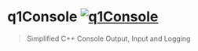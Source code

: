 # q1Console [![q1Console](https://img.shields.io/badge/%F0%9F%96%8B-Console-blue?style=flat-square)](https://github.com/Qu1oX/q1Console)
> Simplified C++ Console Output, Input and Logging

